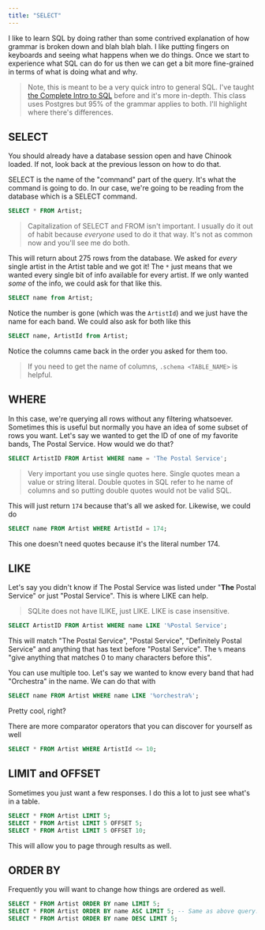 ```yaml
---
title: "SELECT"
---
```


I like to learn SQL by doing rather than some contrived explanation of how grammar is broken down and blah blah blah. I like putting fingers on keyboards and seeing what happens when we do things. Once we start to experience what SQL can do for us then we can get a bit more fine-grained in terms of what is doing what and why.

> Note, this is meant to be a very quick intro to general SQL. I've taught [the Complete Intro to SQL][sql] before and it's more in-depth. This class uses Postgres but 95% of the grammar applies to both. I'll highlight where there's differences.

## SELECT

You should already have a database session open and have Chinook loaded. If not, look back at the previous lesson on how to do that.

SELECT is the name of the "command" part of the query. It's what the command is going to do. In our case, we're going to be reading from the database which is a SELECT command.

```sql
SELECT * FROM Artist;
```

> Capitalization of SELECT and FROM isn't important. I usually do it out of habit because _everyone_ used to do it that way. It's not as common now and you'll see me do both.

This will return about 275 rows from the database. We asked for _every_ single artist in the Artist table and we got it! The `*` just means that we wanted every single bit of info available for every artist. If we only wanted _some_ of the info, we could ask for that like this.

```sql
SELECT name from Artist;
```

Notice the number is gone (which was the `ArtistId`) and we just have the name for each band. We could also ask for both like this

```sql
SELECT name, ArtistId from Artist;
```

Notice the columns came back in the order you asked for them too.

> If you need to get the name of columns, `.schema <TABLE_NAME>` is helpful.

## WHERE

In this case, we're querying all rows without any filtering whatsoever. Sometimes this is useful but normally you have an idea of some subset of rows you want. Let's say we wanted to get the ID of one of my favorite bands, The Postal Service. How would we do that?

```sql
SELECT ArtistID FROM Artist WHERE name = 'The Postal Service';
```

> Very important you use single quotes here. Single quotes mean a value or string literal. Double quotes in SQL refer to he name of columns and so putting double quotes would not be valid SQL.

This will just return `174` because that's all we asked for. Likewise, we could do

```sql
SELECT name FROM Artist WHERE ArtistId = 174;
```

This one doesn't need quotes because it's the literal number 174.

## LIKE

Let's say you didn't know if The Postal Service was listed under "**The** Postal Service" or just "Postal Service". This is where LIKE can help.

> SQLite does not have ILIKE, just LIKE. LIKE is case insensitive.

```sql
SELECT ArtistID FROM Artist WHERE name LIKE '%Postal Service';
```

This will match "The Postal Service", "Postal Service", "Definitely Postal Service" and anything that has text before "Postal Service". The `%` means "give anything that matches 0 to many characters before this".

You can use multiple too. Let's say we wanted to know every band that had "Orchestra" in the name. We can do that with

```sql
SELECT name FROM Artist WHERE name LIKE '%orchestra%';
```

Pretty cool, right?

There are more comparator operators that you can discover for yourself as well

```sql
SELECT * FROM Artist WHERE ArtistId <= 10;
```

## LIMIT and OFFSET

Sometimes you just want a few responses. I do this a lot to just see what's in a table.

```sql
SELECT * FROM Artist LIMIT 5;
SELECT * FROM Artist LIMIT 5 OFFSET 5;
SELECT * FROM Artist LIMIT 5 OFFSET 10;
```

This will allow you to page through results as well.

## ORDER BY

Frequently you will want to change how things are ordered as well.

```SQL
SELECT * FROM Artist ORDER BY name LIMIT 5;
SELECT * FROM Artist ORDER BY name ASC LIMIT 5; -- Same as above query. ASC is implied if left out.
SELECT * FROM Artist ORDER BY name DESC LIMIT 5;
```

[sql]: https://frontendmasters.com/courses/sql/
